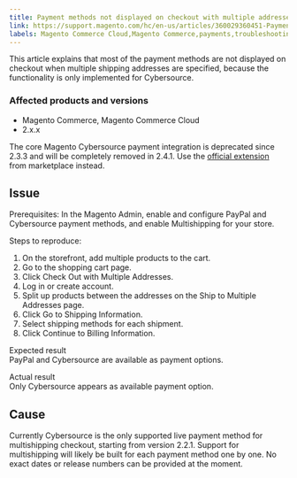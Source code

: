 ```yaml
---
title: Payment methods not displayed on checkout with multiple addresses
link: https://support.magento.com/hc/en-us/articles/360029360451-Payment-methods-not-displayed-on-checkout-with-multiple-addresses
labels: Magento Commerce Cloud,Magento Commerce,payments,troubleshooting,Cybersource,multishipping,2.x.x
---
```


This article explains that most of the payment methods are not displayed on checkout when multiple shipping addresses are specified, because the functionality is only implemented for Cybersource.

### Affected products and versions

* Magento Commerce, Magento Commerce Cloud
* 2.x.x

<p class="info">The core Magento Cybersource payment integration is deprecated since 2.3.3 and will be completely removed in 2.4.1. Use the <a href="https://marketplace.magento.com/cybersource-global-payment-management.html">official extension</a> from marketplace instead.</p>

## Issue

Prerequisites: In the Magento Admin, enable and configure PayPal and Cybersource payment methods, and enable Multishipping for your store. 

Steps to reproduce:

1. On the storefront, add multiple products to the cart.
1. Go to the shopping cart page.
1. Click Check Out with Multiple Addresses.
1. Log in or create account.
1. Split up products between the addresses on the Ship to Multiple Addresses page.
1. Click Go to Shipping Information.
1. Select shipping methods for each shipment.
1. Click Continue to Billing Information.

Expected result  
PayPal and Cybersource are available as payment options.

Actual result  
Only Cybersource appears as available payment option.

## Cause 

Currently Cybersource is the only supported live payment method for multishipping checkout, starting from version 2.2.1. Support for multishipping will likely be built for each payment method one by one. No exact dates or release numbers can be provided at the moment.